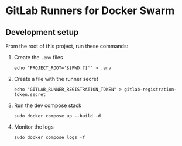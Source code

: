 # GitLab Runners for Docker Swarm

## Development setup

From the root of this project, run these commands:

1. Create the `.env` files

   ```
   echo "PROJECT_ROOT='${PWD:?}'" > .env
   ```

2. Create a file with the runner secret

   ```
   echo "GITLAB_RUNNER_REGISTRATION_TOKEN" > gitlab-registration-token.secret
   ```

3. Run the dev compose stack

   ```
   sudo docker compose up --build -d
   ```

4. Monitor the logs

   ```
   sudo docker compose logs -f
   ```
